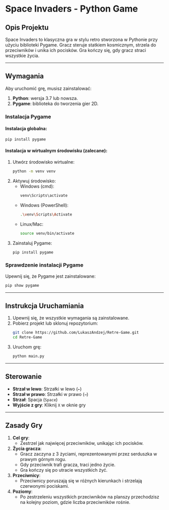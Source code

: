 # Space Invaders - Python Game

## Opis Projektu

Space Invaders to klasyczna gra w stylu retro stworzona w Pythonie przy użyciu biblioteki Pygame. Gracz steruje statkiem kosmicznym, strzela do przeciwników i unika ich pocisków. Gra kończy się, gdy gracz straci wszystkie życia.

---

## Wymagania

Aby uruchomić grę, musisz zainstalować:

1. **Python**: wersja 3.7 lub nowsza.
2. **Pygame**: biblioteka do tworzenia gier 2D.

### Instalacja Pygame

#### Instalacja globalna:
```bash
pip install pygame
```

#### Instalacja w wirtualnym środowisku (zalecane):
1. Utwórz środowisko wirtualne:
   ```bash
   python -m venv venv
   ```
2. Aktywuj środowisko:
   - Windows (cmd):
     ```bash
     venv\Scripts\activate
     ```
   - Windows (PowerShell):
     ```bash
     .\venv\Scripts\Activate
     ```
   - Linux/Mac:
     ```bash
     source venv/bin/activate
     ```
3. Zainstaluj Pygame:
   ```bash
   pip install pygame
   ```

### Sprawdzenie instalacji Pygame
Upewnij się, że Pygame jest zainstalowane:
```bash
pip show pygame
```

---

## Instrukcja Uruchamiania

1. Upewnij się, że wszystkie wymagania są zainstalowane.
2. Pobierz projekt lub sklonuj repozytorium:
   ```bash
   git clone https://github.com/LukaszAndzej/Retre-Game.git
   cd Retre-Game
   ```
3. Uruchom grę:
   ```bash
   python main.py
   ```

---

## Sterowanie

- **Strzał w lewo**: Strzałki w lewo (`←`)
- **Strzał w prawo**: Strzałki w prawo (`→`)
- **Strzał**: Spacja (`Space`)
- **Wyjście z gry**: Kliknij `X` w oknie gry

---

## Zasady Gry

1. **Cel gry**:
   - Zestrzel jak najwięcej przeciwników, unikając ich pocisków.
2. **Życia gracza**:
   - Gracz zaczyna z 3 życiami, reprezentowanymi przez serduszka w prawym górnym rogu.
   - Gdy przeciwnik trafi gracza, traci jedno życie.
   - Gra kończy się po utracie wszystkich żyć.
3. **Przeciwnicy**:
   - Przeciwnicy poruszają się w różnych kierunkach i strzelają czerwonymi pociskami.
4. **Poziomy**:
   - Po zestrzeleniu wszystkich przeciwników na planszy przechodzisz na kolejny poziom, gdzie liczba przeciwników rośnie.
